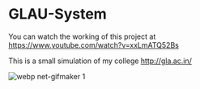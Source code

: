 # GLAU-System
You can watch the working of this project at https://www.youtube.com/watch?v=xxLmATQ52Bs

This is a small simulation of my college http://gla.ac.in/

![webp net-gifmaker 1](https://user-images.githubusercontent.com/10860936/43317760-c258aa6c-91bb-11e8-9c23-e8754235de6b.gif)
